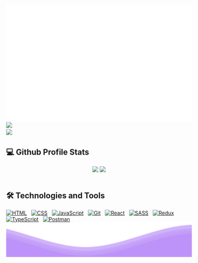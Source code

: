 <a href="#">
  <img src="svg/banner.svg" width='1200' alt="Background error">
</a>
<div>
	<img src="https://media.giphy.com/media/hvRJCLFzcasrR4ia7z/giphy.gif" width="35">
</div>

<div>
	<img src="https://media.giphy.com/media/hvRJCLFzcasrR4ia7z/giphy.gif" width="35">
</div>

## 💻 Github Profile Stats
<div align="center">
    <img height="180" src="https://github-readme-stats.vercel.app/api/top-langs/?username=phanvohieunghia&hide=c%23,powershell,Mathematica,Ruby,Objective-C,Objective-C%2b%2b,Cuda&title_color=bd93f9&text_color=ffffff&icon_color=61dafb&langs_count=8&hide_border=true&layout=compact&bg_color=0,000000,2D233B" />
    <img height="180" src="https://github-readme-stats.vercel.app/api?username=phanvohieunghia&show_icons=true&theme=react&border_color=ff79c6&title_color=bd93f9&icon_color=bd93f9&hide_border=true&bg_color=0,000000,2D233B" />
</div>
<br>

## 🛠️ Technologies and Tools
<div>
	<a href="https://github.com/search?q=user%3ADenverCoder1+language%3Ahtml"><img alt="HTML" src="https://img.shields.io/badge/HTML-E34F26.svg?logo=html5&logoColor=white"></a>
	&nbsp;
	<a href="https://github.com/search?q=user%3ADenverCoder1+language%3Acss"><img alt="CSS" src="https://img.shields.io/badge/CSS-1572B6.svg?logo=css3&logoColor=white"></a>
  &nbsp;
	<a href="https://github.com/search?q=user%3ADenverCoder1+language%3Ajavascript"><img alt="JavaScript" src="https://img.shields.io/badge/JavaScript-F7DF1E.svg?logo=javascript&logoColor=black"></a>
	&nbsp;
	<a href="https://github.com/search?q=user%3ADenverCoder1+language%3Agit"><img alt="Git" src="https://img.shields.io/badge/Git-F05033.svg?logo=git&logoColor=white"></a>
	&nbsp;
	<a href="https://github.com/search?q=user%3ADenverCoder1+language%3react"><img alt="React" src="https://img.shields.io/badge/React-5FD0EC.svg?logo=react&logoColor=black"></a>
	&nbsp;
	<a href="https://github.com/search?q=user%3ADenverCoder1+language%3Asass"><img alt="SASS" src="https://img.shields.io/badge/Sass-hotpink.svg?logo=SASS&logoColor=white"></a>
	&nbsp;
	<a href="https://github.com/search?q=user%3ADenverCoder1+language%3Aredux"><img alt="Redux" src="https://img.shields.io/badge/Redux-764ABC.svg?logo=redux&logoColor=white"></a>
  &nbsp;
	<a href="https://github.com/search?q=user%3ADenverCoder1+language%3AtypeScript"><img alt="TypeScript" src="https://img.shields.io/badge/TypeScript-007ACC.svg?logo=typescript&logoColor=white"></a>
	&nbsp;
	<a href="#"><img alt="Postman" src="https://img.shields.io/badge/Postman-FF6C37?logo=postman&logoColor=white"></a>
</div>
<a href="#">
  <img src="svg/wave.svg" width='1200' alt="Background error">
</a>